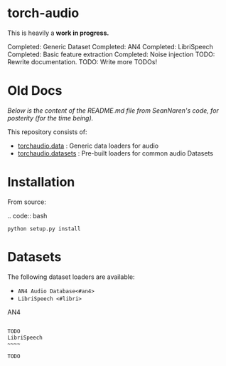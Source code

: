 torch-audio
============

This is heavily a **work in progress.**

Completed: Generic Dataset
Completed: AN4
Completed: LibriSpeech
Completed: Basic feature extraction
Completed: Noise injection
TODO: Rewrite documentation.
TODO: Write more TODOs!

Old Docs
========

_Below is the content of the README.md file from SeanNaren's code, for posterity (for the time being)._

This repository consists of:

- [torchaudio.data](#data) : Generic data loaders for audio
- [torchaudio.datasets](#datasets) : Pre-built loaders for common audio Datasets

Installation
============

From source:

.. code:: bash

    python setup.py install

Datasets
========

The following dataset loaders are available:

-  `AN4 Audio Database<#an4>`
-  `LibriSpeech <#libri>`

AN4
~~~~~

TODO
LibriSpeech
~~~~

TODO
